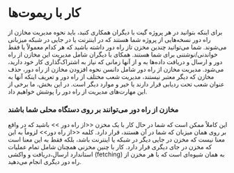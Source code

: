 # کار با ریموت‌ها
 برای اینکه بتوانید در هر پروژه گیت با دیگران همکاری کنید، باید نحوه مدیریت مخازن از راه دور نسخه‌هایی از پروژه شما هستند که در اینترنت یا در جایی در شبکه میزبانی می‌شوند. شما می‌توانید چندین مخزن تاز راه دور داشته باشید که هر کدام معمولاً یا فقط خواندنی/نوشتنی برای شما هستند. همکای با دیگران شامل مدیریت این مخازن از راه دور و ارسال و دریافت داده‌ها به و از آنها زمانی که نیاز به اشتراک‌گذاری کار خود دارید، می‌شود. مدیریت مخازن از راه دور شامل دانسن نحوه افزودن مخازن از راه دور، حذف مخازن که دیگر معتبر نیستند، مدیریت شعب مختلف از راه دور و تعریف اینکه آنها به عنوان شعب تحت ردیابی قرار دارند یا خیر و موارد دیگر است. در این بخش، ما برخی از این مهارت‌های مدیریت از راه دور را پوشش خواهیم داد.
### مخازن از راه دور می‌توانند بر روی دستگاه محلی شما باشند
این کاملاً ممکن است که شما در حال کار با یک مخزن <<از راه دور >> باشید که در واقع بر روی همان میزبان که شما در آن هستند، قرار دارد. کلمه <<از راه دور>> لزوماً به این معنا نیست که مخزن در جایی دیگر در شبکه یا اینترنت باشد، بلکه فقط به این معنا است که مخزن در جای دیگری قرار دارد. کار با چنین مخزنی همچنان شامل تمام عملیات استاندارد ارسال،دریافت و واکشی (fetching) به همان شیوه‌ای است که با هر مخزن از راه دور دیگری انجام می‌دهید.